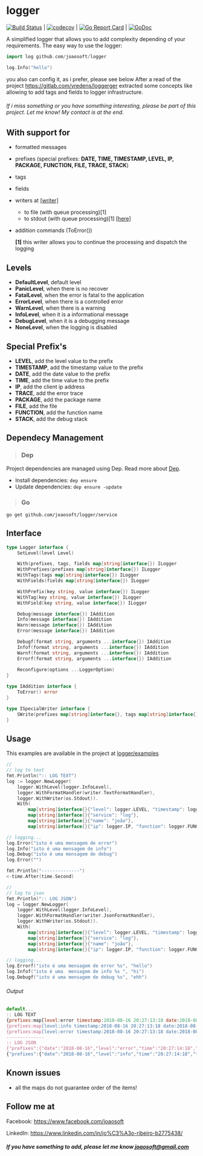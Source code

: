 # logger
[![Build Status](https://travis-ci.org/joaosoft/logger.svg?branch=master)](https://travis-ci.org/joaosoft/logger) | [![codecov](https://codecov.io/gh/joaosoft/logger/branch/master/graph/badge.svg)](https://codecov.io/gh/joaosoft/logger) | [![Go Report Card](https://goreportcard.com/badge/github.com/joaosoft/logger)](https://goreportcard.com/report/github.com/joaosoft/logger) | [![GoDoc](https://godoc.org/github.com/joaosoft/logger?status.svg)](https://godoc.org/github.com/joaosoft/logger)

A simplified logger that allows you to add complexity depending of your requirements.
The easy way to use the logger:
``` Go
import log github.com/joaosoft/logger

log.Info("hello")
```
you also can config it, as i prefer, please see below
After a read of the project https://gitlab.com/vredens/loggerger extracted some concepts like allowing to add tags and fields to logger infrastructure. 

###### If i miss something or you have something interesting, please be part of this project. Let me know! My contact is at the end.

## With support for
* formatted messages
* prefixes (special prefixes: **DATE, TIME, TIMESTAMP, LEVEL, IP, PACKAGE, FUNCTION, FILE, TRACE, STACK**)
* tags
* fields
* writers at [[writer]](https://github.com/joaosoft/writers/tree/master/bin/examples)
  * to file (with queue processing)[1] 
  * to stdout (with queue processing)[1] [[here]](https://github.com/joaosoft/writers/tree/master/examples)
* addition commands (ToError())
  
  **[1]** this writer allows you to continue the processing and dispatch the logging

## Levels
* **DefaultLevel**, default level
* **PanicLevel**, when there is no recover
* **FatalLevel**, when the error is fatal to the application
* **ErrorLevel**, when there is a controlled error
* **WarnLevel**, when there is a warning
* **InfoLevel**, when it is a informational message
* **DebugLevel**, when it is a debugging message
* **NoneLevel**, when the logging is disabled

## Special Prefix's
* **LEVEL**, add the level value to the prefix
* **TIMESTAMP**, add the timestamp value to the prefix
* **DATE**, add the date value to the prefix
* **TIME**, add the time value to the prefix
* **IP**, add the client ip address
* **TRACE**, add the error trace
* **PACKAGE**, add the package name
* **FILE**, add the file
* **FUNCTION**, add the function name
* **STACK**, add the debug stack


## Dependecy Management 
>### Dep

Project dependencies are managed using Dep. Read more about [Dep](https://github.com/golang/dep).
* Install dependencies: `dep ensure`
* Update dependencies: `dep ensure -update`


>### Go
```
go get github.com/joaosoft/logger/service
```

## Interface 
```go
type Logger interface {
	SetLevel(level Level)

	With(prefixes, tags, fields map[string]interface{}) ILogger
	WithPrefixes(prefixes map[string]interface{}) ILogger
	WithTags(tags map[string]interface{}) ILogger
	WithFields(fields map[string]interface{}) ILogger

	WithPrefix(key string, value interface{}) ILogger
	WithTag(key string, value interface{}) ILogger
	WithField(key string, value interface{}) ILogger

	Debug(message interface{}) IAddition
	Info(message interface{}) IAddition
	Warn(message interface{}) IAddition
	Error(message interface{}) IAddition

	Debugf(format string, arguments ...interface{}) IAddition
	Infof(format string, arguments ...interface{}) IAddition
	Warnf(format string, arguments ...interface{}) IAddition
	Errorf(format string, arguments ...interface{}) IAddition
	
	Reconfigure(options ...LoggerOption)
}

type IAddition interface {
	ToError() error
}

type ISpecialWriter interface {
	SWrite(prefixes map[string]interface{}, tags map[string]interface{}, message interface{}, fields map[string]interface{}) (n int, err error)
}

```

## Usage 
This examples are available in the project at [logger/examples](https://github.com/joaosoft/logger/tree/master/examples)

```go
//
// log to text
fmt.Println(":: LOG TEXT")
log := logger.NewLogger(
    logger.WithLevel(logger.InfoLevel),
    logger.WithFormatHandler(writer.TextFormatHandler),
    logger.WithWriter(os.Stdout)).
    With(
        map[string]interface{}{"level": logger.LEVEL, "timestamp": logger.TIMESTAMP, "date": logger.DATE, "time": logger.TIME},
        map[string]interface{}{"service": "log"},
        map[string]interface{}{"name": "joão"},
        map[string]interface{}{"ip": logger.IP, "function": logger.FUNCTION, "file": logger.FILE})

// logging...
log.Error("isto é uma mensagem de error")
log.Info("isto é uma mensagem de info")
log.Debug("isto é uma mensagem de debug")
log.Error("")

fmt.Println("--------------")
<-time.After(time.Second)

//
// log to json
fmt.Println(":: LOG JSON")
log = logger.NewLogger(
    logger.WithLevel(logger.InfoLevel),
    logger.WithFormatHandler(writer.JsonFormatHandler),
    logger.WithWriter(os.Stdout)).
    With(
        map[string]interface{}{"level": logger.LEVEL, "timestamp": logger.TIMESTAMP, "date": logger.DATE, "time": logger.TIME},
        map[string]interface{}{"service": "log"},
        map[string]interface{}{"name": "joão"},
        map[string]interface{}{"ip": logger.IP, "function": logger.FUNCTION, "file": logger.FILE})

// logging...
log.Errorf("isto é uma mensagem de error %s", "hello")
log.Infof("isto é uma  mensagem de info %s ", "hi")
log.Debugf("isto é uma mensagem de debug %s", "ehh")
```

###### Output 

```javascript
default...
:: LOG TEXT
{prefixes:map[level:error timestamp:2018-08-16 20:27:13:18 date:2018-08-16 time:20:27:13:18] tags:map[service:log] message:isto é uma mensagem de error fields:map[name:joão] sufixes:map[ip:192.168.1.4 function:Example.ExampleDefaultLogger file:/Users/joaoribeiro/workspace/go/personal/src/logger/examples/main.go]}
{prefixes:map[level:info timestamp:2018-08-16 20:27:13:18 date:2018-08-16 time:20:27:13:18] tags:map[service:log] message:isto é uma mensagem de info fields:map[name:joão] sufixes:map[ip:192.168.1.4]}
{prefixes:map[level:error timestamp:2018-08-16 20:27:13:18 date:2018-08-16 time:20:27:13:18] tags:map[service:log] message: fields:map[name:joão] sufixes:map[ip:192.168.1.4 function:Example.ExampleDefaultLogger file:/Users/joaoribeiro/workspace/go/personal/src/logger/examples/main.go]}
--------------
:: LOG JSON
{"prefixes":{"date":"2018-08-16","level":"error","time":"20:27:14:18","timestamp":"2018-08-16 20:27:14:18"},"tags":{"service":"log"},"message":"isto é uma mensagem de error hello","fields":{"name":"joão"},"sufixes":{"file":"/Users/joaoribeiro/workspace/go/personal/src/logger/examples/main.go","function":"Example.ExampleDefaultLogger","ip":"192.168.1.4"}}
{"prefixes":{"date":"2018-08-16","level":"info","time":"20:27:14:18","timestamp":"2018-08-16 20:27:14:18"},"tags":{"service":"log"},"message":"isto é uma  mensagem de info hi ","fields":{"name":"joão"},"sufixes":{"ip":"192.168.1.4"}}
```

## Known issues
* all the maps do not guarantee order of the items! 


## Follow me at
Facebook: https://www.facebook.com/joaosoft

LinkedIn: https://www.linkedin.com/in/jo%C3%A3o-ribeiro-b2775438/

##### If you have something to add, please let me know joaosoft@gmail.com

